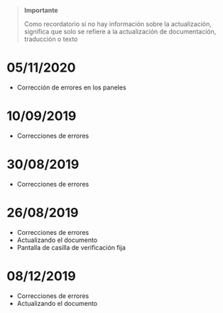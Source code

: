 >**Importante**
>
>Como recordatorio si no hay información sobre la actualización, significa que solo se refiere a la actualización de documentación, traducción o texto

# 05/11/2020

- Corrección de errores en los paneles

# 10/09/2019

- Correcciones de errores

# 30/08/2019

- Correcciones de errores

# 26/08/2019

- Correcciones de errores
- Actualizando el documento
- Pantalla de casilla de verificación fija

# 08/12/2019

- Correcciones de errores
- Actualizando el documento
